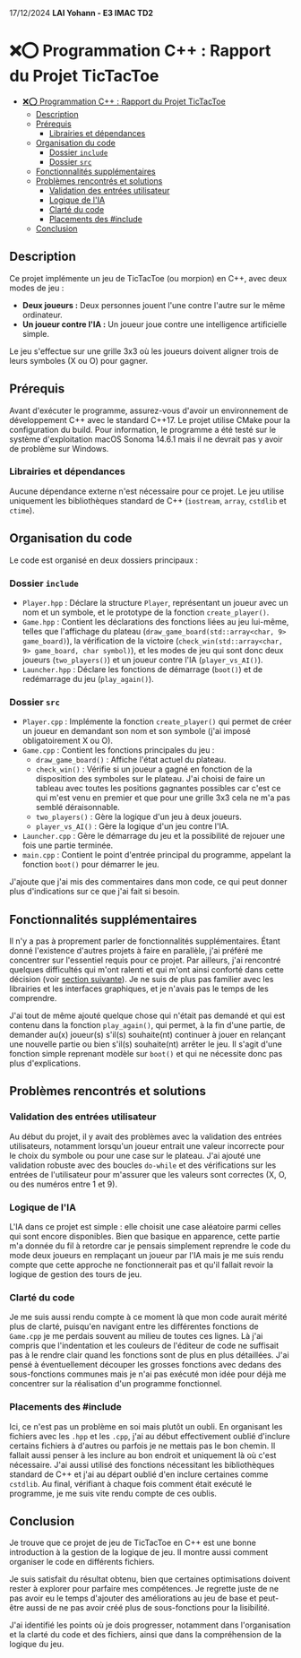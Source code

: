 17/12/2024
**LAI Yohann - E3 IMAC TD2**

# ❌⭕ Programmation C++ : Rapport du Projet TicTacToe

- [❌⭕ Programmation C++ : Rapport du Projet TicTacToe](#-programmation-c--rapport-du-projet-tictactoe)
  - [Description](#description)
  - [Prérequis](#prérequis)
    - [Librairies et dépendances](#librairies-et-dépendances)
  - [Organisation du code](#organisation-du-code)
    - [Dossier `include`](#dossier-include)
    - [Dossier `src`](#dossier-src)
  - [Fonctionnalités supplémentaires](#fonctionnalités-supplémentaires)
  - [Problèmes rencontrés et solutions](#problèmes-rencontrés-et-solutions)
    - [Validation des entrées utilisateur](#validation-des-entrées-utilisateur)
    - [Logique de l'IA](#logique-de-lia)
    - [Clarté du code](#clarté-du-code)
    - [Placements des #include](#placements-des-include)
  - [Conclusion](#conclusion)

## Description

Ce projet implémente un jeu de TicTacToe (ou morpion) en C++, avec deux modes de jeu :

- **Deux joueurs :** Deux personnes jouent l'une contre l'autre sur le même ordinateur.
- **Un joueur contre l'IA :** Un joueur joue contre une intelligence artificielle simple.

Le jeu s'effectue sur une grille 3x3 où les joueurs doivent aligner trois de leurs symboles (X ou O) pour gagner.

## Prérequis

Avant d'exécuter le programme, assurez-vous d'avoir un environnement de développement C++ avec le standard C++17. Le projet utilise CMake pour la configuration du build. Pour information, le programme a été testé sur le système d'exploitation macOS Sonoma 14.6.1 mais il ne devrait pas y avoir de problème sur Windows.

### Librairies et dépendances

Aucune dépendance externe n'est nécessaire pour ce projet. Le jeu utilise uniquement les bibliothèques standard de C++ (`iostream`, `array`, `cstdlib` et `ctime`).

## Organisation du code

Le code est organisé en deux dossiers principaux :

### Dossier `include`

- `Player.hpp` : Déclare la structure `Player`, représentant un joueur avec un nom et un symbole, et le prototype de la fonction `create_player()`.
- `Game.hpp` : Contient les déclarations des fonctions liées au jeu lui-même, telles que l'affichage du plateau (`draw_game_board(std::array<char, 9> game_board)`), la vérification de la victoire (`check_win(std::array<char, 9> game_board, char symbol)`), et les modes de jeu qui sont donc deux joueurs (`two_players()`) et un joueur contre l'IA (`player_vs_AI()`).
- `Launcher.hpp` : Déclare les fonctions de démarrage (`boot()`) et de redémarrage du jeu (`play_again()`).

### Dossier `src`

- `Player.cpp` : Implémente la fonction `create_player()` qui permet de créer un joueur en demandant son nom et son symbole (j'ai imposé obligatoirement X ou O).
- `Game.cpp` : Contient les fonctions principales du jeu :
  - `draw_game_board()` : Affiche l'état actuel du plateau.
  - `check_win()` : Vérifie si un joueur a gagné en fonction de la disposition des symboles sur le plateau. J'ai choisi de faire un tableau avec toutes les positions gagnantes possibles car c'est ce qui m'est venu en premier et que pour une grille 3x3 cela ne m'a pas semblé déraisonnable.
  - `two_players()` : Gère la logique d'un jeu à deux joueurs.
  - `player_vs_AI()` : Gère la logique d'un jeu contre l'IA.
- `Launcher.cpp` : Gère le démarrage du jeu et la possibilité de rejouer une fois une partie terminée.
- `main.cpp` : Contient le point d'entrée principal du programme, appelant la fonction `boot()` pour démarrer le jeu.

J'ajoute que j'ai mis des commentaires dans mon code, ce qui peut donner plus d'indications sur ce que j'ai fait si besoin.

## Fonctionnalités supplémentaires

Il n'y a pas à proprement parler de fonctionnalités supplémentaires. Étant donné l'existence d'autres projets à faire en parallèle, j'ai préféré me concentrer sur l'essentiel requis pour ce projet. Par ailleurs, j'ai rencontré quelques difficultés qui m'ont ralenti et qui m'ont ainsi conforté dans cette décision (voir [section suivante](#problèmes-rencontrés-et-solutions)). Je ne suis de plus pas familier avec les librairies et les interfaces graphiques, et je n'avais pas le temps de les comprendre.

J'ai tout de même ajouté quelque chose qui n'était pas demandé et qui est contenu dans la fonction `play_again()`, qui permet, à la fin d'une partie, de demander au(x) joueur(s) s'il(s) souhaite(nt) continuer à jouer en relançant une nouvelle partie ou bien s'il(s) souhaite(nt) arrêter le jeu. Il s'agit d'une fonction simple reprenant modèle sur `boot()` et qui ne nécessite donc pas plus d'explications.

## Problèmes rencontrés et solutions

### Validation des entrées utilisateur
Au début du projet, il y avait des problèmes avec la validation des entrées utilisateurs, notamment lorsqu'un joueur entrait une valeur incorrecte pour le choix du symbole ou pour une case sur le plateau. J'ai ajouté une validation robuste avec des boucles `do-while` et des vérifications sur les entrées de l'utilisateur pour m'assurer que les valeurs sont correctes (X, O, ou des numéros entre 1 et 9).

### Logique de l'IA
L'IA dans ce projet est simple : elle choisit une case aléatoire parmi celles qui sont encore disponibles. Bien que basique en apparence, cette partie m'a donnée du fil à retordre car je pensais simplement reprendre le code du mode deux joueurs en remplaçant un joueur par l'IA mais je me suis rendu compte que cette approche ne fonctionnerait pas et qu'il fallait revoir la logique de gestion des tours de jeu. 

### Clarté du code
Je me suis aussi rendu compte à ce moment là que mon code aurait mérité plus de clarté, puisqu'en navigant entre les différentes fonctions de `Game.cpp` je me perdais souvent au milieu de toutes ces lignes. Là j'ai compris que l'indentation et les couleurs de l'éditeur de code ne suffisait pas à le rendre clair quand les fonctions sont de plus en plus détaillées. J'ai pensé à éventuellement découper les grosses fonctions avec dedans des sous-fonctions communes mais je n'ai pas exécuté mon idée pour déjà me concentrer sur la réalisation d'un programme fonctionnel.

### Placements des #include
Ici, ce n'est pas un problème en soi mais plutôt un oubli. En organisant les fichiers avec les `.hpp` et les `.cpp`, j'ai au début effectivement oublié d'inclure certains fichiers à d'autres ou parfois je ne mettais pas le bon chemin. Il fallait aussi penser à les inclure au bon endroit et uniquement là où c'est nécessaire. J'ai aussi utilisé des fonctions nécessitant les bibliothèques standard de C++ et j'ai au départ oublié d'en inclure certaines comme `cstdlib`. Au final, vérifiant à chaque fois comment était exécuté le programme, je me suis vite rendu compte de ces oublis.

## Conclusion

Je trouve que ce projet de jeu de TicTacToe en C++ est une bonne introduction à la gestion de la logique de jeu. Il montre aussi comment organiser le code en différents fichiers.

Je suis satisfait du résultat obtenu, bien que certaines optimisations doivent rester à explorer pour parfaire mes compétences. Je regrette juste de ne pas avoir eu le temps d'ajouter des améliorations au jeu de base et peut-être aussi de ne pas avoir créé plus de sous-fonctions pour la lisibilité.

J'ai identifié les points où je dois progresser, notamment dans l'organisation et la clarté du code et des fichiers, ainsi que dans la compréhension de la logique du jeu.
